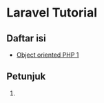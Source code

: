 # Laravel Tutorial

## Daftar isi
-  [Object oriented PHP 1](Object-oriented-PHP-1/readme.md)

## Petunjuk

1.
